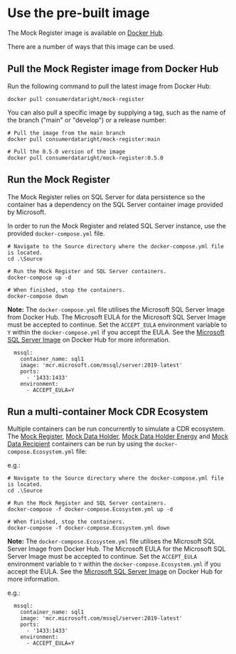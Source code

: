 # Use the pre-built image

The Mock Register image is available on [Docker Hub](https://hub.docker.com/r/consumerdataright/mock-register).

There are a number of ways that this image can be used.

## Pull the Mock Register image from Docker Hub

Run the following command to pull the latest image from Docker Hub:

```
docker pull consumerdataright/mock-register
```

You can also pull a specific image by supplying a tag, such as the name of the branch ("main" or "develop") or a release number:

```
# Pull the image from the main branch
docker pull consumerdataright/mock-register:main

# Pull the 0.5.0 version of the image
docker pull consumerdataright/mock-register:0.5.0
```

## Run the Mock Register

The Mock Register relies on SQL Server for data persistence so the container has a dependency on the SQL Server container image provided by Microsoft.

In order to run the Mock Register and related SQL Server instance, use the provided `docker-compose.yml` file.

```
# Navigate to the Source directory where the docker-compose.yml file is located.
cd .\Source

# Run the Mock Register and SQL Server containers.
docker-compose up -d

# When finished, stop the containers.
docker-compose down
```

**Note:** The `docker-compose.yml` file utilises the Microsoft SQL Server Image from Docker Hub. The Microsoft EULA for the Microsoft SQL Server Image must be accepted to continue.
Set the `ACCEPT_EULA` environment variable to `Y` within the `docker-compose.yml` if you accept the EULA.
See the [Microsoft SQL Server Image](https://hub.docker.com/_/microsoft-mssql-server) on Docker Hub for more information.

```
  mssql:
    container_name: sql1
    image: 'mcr.microsoft.com/mssql/server:2019-latest'
    ports:
      - '1433:1433'
    environment:
      - ACCEPT_EULA=Y
```

## Run a multi-container Mock CDR Ecosystem

Multiple containers can be run concurrently to simulate a CDR ecosystem.  The [Mock Register](https://github.com/ConsumerDataRight/mock-register), [Mock Data Holder](https://github.com/ConsumerDataRight/mock-data-holder), [Mock Data Holder Energy](https://github.com/ConsumerDataRight/mock-data-holder-energy) and [Mock Data Recipient](https://github.com/ConsumerDataRight/mock-data-recipient) containers can be run by using the `docker-compose.Ecosystem.yml` file:

e.g.:
```
# Navigate to the Source directory where the docker-compose.yml file is located.
cd .\Source

# Run the Mock Register and SQL Server containers.
docker-compose -f docker-compose.Ecosystem.yml up -d

# When finished, stop the containers.
docker-compose -f docker-compose.Ecosystem.yml down
```

**Note:** The `docker-compose.Ecosystem.yml` file utilises the Microsoft SQL Server Image from Docker Hub. The Microsoft EULA for the Microsoft SQL Server Image must be accepted to continue.
Set the `ACCEPT_EULA` environment variable to `Y` within the `docker-compose.Ecosystem.yml` if you accept the EULA.
See the [Microsoft SQL Server Image](https://hub.docker.com/_/microsoft-mssql-server) on Docker Hub for more information.

e.g.:
```
  mssql:
    container_name: sql1
    image: 'mcr.microsoft.com/mssql/server:2019-latest'
    ports:
      - '1433:1433'
    environment:
      - ACCEPT_EULA=Y
```

